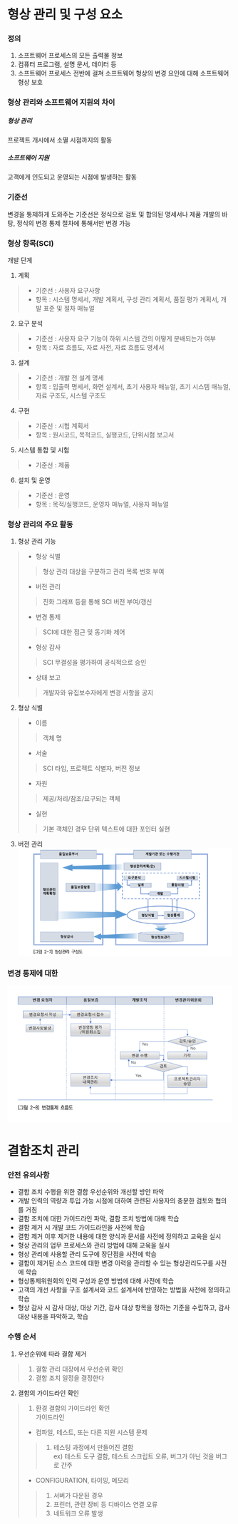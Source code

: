 # 형상 관리 및 구성 요소
### 정의
1. 소프트웨어 프로세스의 모든 출력물 정보
2. 컴퓨터 프로그램, 설명 문서, 데이터 등
3. 소프트웨어 프로세스 전반에 걸쳐 소프트웨어 형상의 변경 요인에 대해 소프트웨어 형상 보호
### 형상 관리와 소프트웨어 지원의 차이
##### 형상 관리
프로젝트 개시에서 소멸 시점까지의 활동
##### 소프트웨어 지원
고객에게 인도되고 운영되는 시점에 발생하는 활동
### 기준선
변경을 통제하게 도와주는 기준선은 정식으로 검토 및 합의된 명세서나 제품 개발의 바탕, 정식의 변경 통제 절차에 통해서만 변경 가능
### 형상 항목(SCI)
개발 단계
1. 계획
> * 기준선 : 사용자 요구사항
> * 항목 : 시스템 명세서, 개발 계획서, 구성 관리 계획서, 품질 평가 계획서, 개발 표준 및 절차 매뉴얼
2. 요구 분석
> * 기준선 : 사용자 요구 기능이 하위 시스템 간의 어떻게 분배되는가 여부
> * 항목 : 자료 흐름도, 자료 사전, 자료 흐름도 명세서
3. 설계
> * 기준선 : 개발 전 설계 명세
> * 항목 : 입출력 명세서, 화면 설계서, 초기 사용자 매뉴얼, 초기 시스템 매뉴얼, 자료 구조도, 시스템 구조도
4. 구현
> * 기준선 : 시험 계획서
> * 항목 : 원시코드, 목적코드, 실행코드, 단위시험 보고서
5. 시스템 통합 및 시험
> * 기준선 : 제품
6. 설치 및 운영
> * 기준선 : 운영
> * 항목 : 목적/실행코드, 운영자 매뉴얼, 사용자 매뉴얼
### 형상 관리의 주요 활동
1. 형상 관리 기능
> * 형상 식별
>> 형상 관리 대상을 구분하고 관리 목록 번호 부여
> * 버전 관리
>> 진화 그래프 등을 통해 SCI 버전 부여/갱신
> * 변경 통제
>> SCI에 대한 접근 및 동기화 제어
> * 형상 감사 
>> SCI 무결성을 평가하여 공식적으로 승인
> * 상태 보고
>> 개발자와 유집보수자에게 변경 사항을 공지
2. 형상 식별
> * 이름
>> 객체 명
> * 서술
>> SCI 타입, 프로젝트 식별자, 버전 정보
> * 자원
>> 제공/처리/참조/요구되는 객체
> * 실현
>> 기본 객체인 경우 단위 텍스트에 대한 포인터 실현
3. 버전 관리<br>
![img](./화면%20캡처%202024-07-08%20122444.png)<br>
### 변경 통제에 대한 
![img](./화면%20캡처%202024-07-08%20122651.png)
# 결함조치 관리
### 안전 유의사항
* 결함 조치 수행을 위한 결함 우선순위와 개선할 방안 파악
* 개발 인력의 역량과 투입 가능 시점에 대하여 관련된 사용자의 충분한 검토와 협의를 거침
* 결함 조치에 대한 가이드라인 파악, 결함 조치 방법에 대해 학습
* 결함 제거 시 개발 코드 가이드라인을 사전에 학습
* 결함 제거 이후 제거한 내용에 대한 양식과 문서를 사전에 정의하고 교육을 실시
* 형상 관리의 업무 프로세스와 관리 방법에 대해 교육을 실시
* 형상 관리에 사용할 관리 도구에 장단점을 사전에 학습
* 결함이 제거된 소스 코드에 대한 변경 이력을 관리할 수 있는 형상관리도구를 사전에 학습
* 형상통제위원회의 인력 구성과 운영 방법에 대해 사전에 학습
* 고객의 개선 사항을 구조 설계서와 코드 설계서에 반영하는 방법을 사전에 정의하고 학습
* 형상 감사 시 감사 대상, 대상 기간, 감사 대상 항목을 정하는 기준을 수립하고, 감사 대상 내용을 파악하고, 학습
### 수행 순서
1. 우선순위에 따라 결함 제거
> 1. 결함 관리 대장에서 우선순위 확인
> 2. 결함 조치 일정을 결정한다
2. 결함의 가이드라인 확인
> 1. 환경 결함의 가이드라인 확인<br>
> 가이드라인
> * 컴파일, 테스트, 또는 다른 지원 시스템 문제
>> 1. 테스팅 과정에서 만들어진 결함<br>
>> ex) 테스트 도구 결함, 테스트 스크립트 오류, 버그가 아닌 것을 버그로 간주
> * CONFIGURATION, 타이밍, 메모리
>> 1. 서버가 다운된 경우
>> 2. 프린터, 관련 장비 등 디바이스 연결 오류
>> 3. 네트워크 오류 발생
